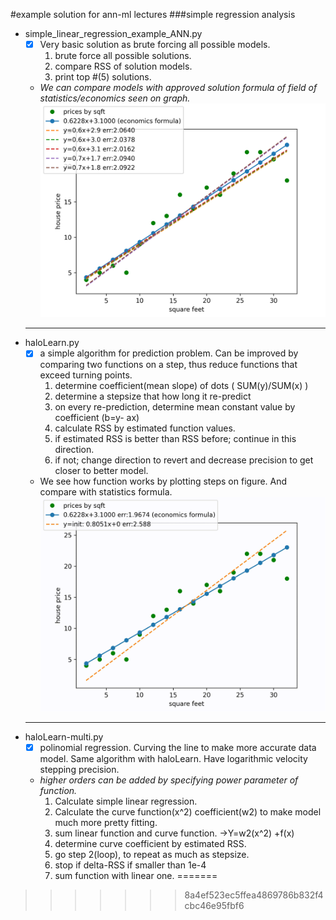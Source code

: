 #example solution for ann-ml lectures
###simple regression analysis
- simple_linear_regression_example_ANN.py
  - [x] Very basic solution as brute forcing all possible models.
  	1. brute force all possible solutions.
  	2. compare RSS of solution models.
  	3. print top #(5) solutions.
  - _We can compare models with approved solution formula of field of statistics/economics seen on graph._
  ![program output](https://github.com/ibo52/ann-ml/blob/master/out%20imgs/result_low_precision.png)
  ***
- haloLearn.py
  - [x] a simple algorithm for prediction problem. Can be improved by comparing two functions on a step, thus reduce functions that exceed turning points.
    1. determine coefficient(mean slope) of dots ( SUM(y)/SUM(x) )
    2. determine a stepsize that how long it re-predict
      3. on every re-prediction, determine mean constant value by coefficient (b=y- ax)
      4. calculate RSS by estimated function values.
      5. if estimated RSS is better than RSS before; continue in this direction.
      6. if not; change direction to revert and decrease precision to get closer to better model.
  - We see how function works by plotting steps on figure. And compare with statistics formula.
  ![program output](https://github.com/ibo52/ann-ml/blob/master/out%20imgs/output2.gif)
  ***
- haloLearn-multi.py
  - [x] polinomial regression. Curving the line to make more accurate data model. Same algorithm with haloLearn. Have logarithmic velocity stepping precision.
  - _higher orders can be added by specifying power parameter of function._
    1. Calculate simple linear regression.
    2. Calculate the curve function(x^2) coefficient(w2) to make model much more pretty fitting.
    3. sum linear function and curve function. ->Y=w2(x^2) +f(x)
    4. determine curve coefficient by estimated RSS.
    5. go step 2(loop), to repeat as much as stepsize.
    6. stop if delta-RSS if smaller than 1e-4
    7. sum function with linear one.
=======
>>>>>>> 8a4ef523ec5ffea4869786b832f4cbc46e95fbf6
